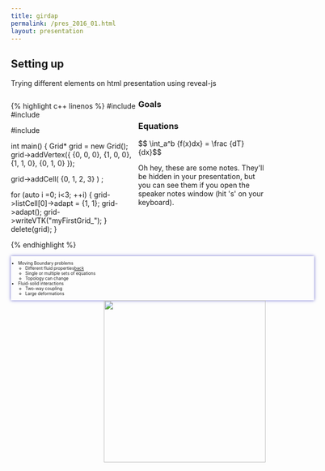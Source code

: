 ```yaml
---
title: girdap
permalink: /pres_2016_01.html
layout: presentation
---
```

<section>
<h2> Setting up</h2>
<p class="fragment">Trying different elements on html presentation using reveal-js</p>
</section>


<section>
<div style="float:left; width:50%;">

{% highlight c++ linenos %}
#include <iostream>
#include <fstream>

#include <girdap>

int main() {
  Grid* grid = new Grid();
  grid->addVertex({ {0, 0, 0}, {1, 0, 0}, {1, 1, 0}, {0, 1, 0} }); 

  grid->addCell( {0, 1, 2, 3} ) ; 

  for (auto i =0; i<3; ++i) {
       grid->listCell[0]->adapt = {1, 1}; 
     grid->adapt(); 
     grid->writeVTK("myFirstGrid_"); 
  }
  delete(grid);
}

{% endhighlight %}

</div>

</section>
       
<section>
<h3>Goals</h3>
<div style="font-size:0.6em; float:left; width:600px; box-shadow:0px 0px 6px #66c;">

<ul>
<li> Moving Boundary problems 
<ul>
<li> Different fluid properties<a href="\girdap\">back</a></li>
<li> Single or multiple sets of equations</li>
<li> Topology can change </li>
</ul>
</li>
<li class="fragment"> Fluid-solid interactions 
<ul>
<li> Two-way coupling </li>
<li> Large deformations </li>
</ul>
</li>
</ul>
</div>
<div style="float:right; width:320px;">
<img class="stretch" src="{{ site.baseurl }}/images/pres/pres_2016_01_01.png" width="320px" style="padding:0; margin:0;">
</div>
</section>

<section>
<h3> Equations</h3>
<p> $$ \int_a^b {f(x)dx} = \frac {dT}{dx}$$</p>
<aside class="notes">
        Oh hey, these are some notes. They'll be hidden in your presentation, but you can see them if you open the speaker notes window (hit 's' on your keyboard).
    </aside>
</section>


